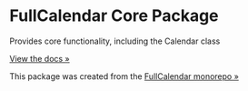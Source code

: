 
# FullCalendar Core Package

Provides core functionality, including the Calendar class

[View the docs &raquo;](http://fullcalendar.io/docs/initialize-es6)

This package was created from the [FullCalendar monorepo &raquo;](http://github.com/fullcalendar/fullcalendar)
